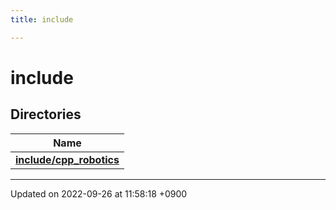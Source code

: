 ```yaml
---
title: include

---
```


# include



## Directories

| Name           |
| -------------- |
| **[include/cpp_robotics](/cpp_robotics/doxybook/Files/dir_67dcb25ebbd06d7c104622036b0247e2/#dir-include/cpp-robotics)**  |






-------------------------------

Updated on 2022-09-26 at 11:58:18 +0900
